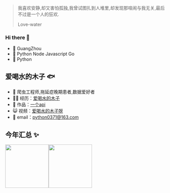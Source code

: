 > 我喜欢安静,却又害怕孤独,我曾试图扎到人堆里,却发现那喧闹与我无关,最后不过是一个人的狂欢.
> 
> 
> Love-water

### Hi there 👋

- 🔭 GuangZhou
- 🌱 Python Node Javascript Go 
- 💬 Python

## 爱喝水的木子 🐟

- 🐧 爬虫工程师,拖延症晚期患者,数据爱好者
- 👨‍💻 经历：<a href="https://www.zhihu.com/people/neng-zhe-lao-88" target="_blank">爱喝水的木子</a>
- 🏡 作品：<a href="http://lideshan.cn/" target="_blank">一个api</a>
- 😺 视频：<a href="https://account.bilibili.com/account/home" target="_blank">爱喝水的木子呀</a>
- 💬 email：python0371@163.com

## 今年汇总 ✨

<img align="" height="137px" src="https://github-readme-stats.vercel.app/api?username=Love-drinking-water&hide_title=true&hide_border=true&show_icons=true&include_all_commits=true&line_height=21&bg_color=0,EC6C6C,FFD479,FFFC79,73FA79&theme=graywhite&locale=cn" /><img align="" height="137px" src="https://github-readme-stats.vercel.app/api/top-langs/?username=liyupi&hide_title=true&hide_border=true&layout=compact&bg_color=0,73FA79,73FDFF,D783FF&theme=graywhite&locale=cn" />
